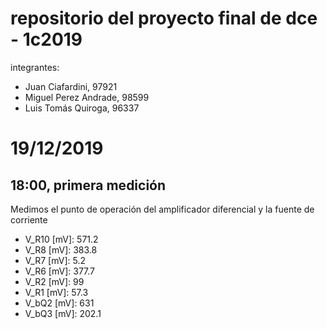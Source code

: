 # repositorio del proyecto final de dce - 1c2019

integrantes:

- Juan Ciafardini, 97921
- Miguel Perez Andrade, 98599
- Luis Tomás Quiroga, 96337

# 19/12/2019

## 18:00, primera medición

Medimos el punto de operación del amplificador diferencial y la fuente de corriente

* V_R10 [mV]:	571.2
* V_R8 	[mV]:	383.8 
* V_R7 	[mV]:	5.2
* V_R6 	[mV]:	377.7
* V_R2 	[mV]:	99
* V_R1 	[mV]:	57.3
* V_bQ2 [mV]:	631
* V_bQ3 [mV]:	202.1
